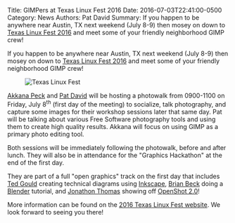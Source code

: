 Title: GIMPers at Texas Linux Fest 2016
Date: 2016-07-03T22:41:00-0500 
Category: News
Authors: Pat David
Summary: If you happen to be anywhere near Austin, TX next weekend (July 8-9) then mosey on down to [Texas Linux Fest 2016][txlf] and meet some of your friendly neighborhood GIMP crew!

If you happen to be anywhere near Austin, TX next weekend (July 8-9) then mosey on down to [Texas Linux Fest 2016][txlf] and meet some of your friendly neighborhood GIMP crew!

<figure>
<img src='{filename}./images/2016-TXLF/TXLF-header-fs8.png' alt='Texas Linux Fest'>
</figure>

[Akkana Peck][akk-web] and [Pat David][pat-web] will be hosting a photowalk from 0900-1100 on Friday, July 8<sup>th</sup> (first day of the meeting) to socialize, talk photography, and capture some images for their workshop sessions later that same day. Pat will be talking about various Free Software photography tools and using them to create high quality results. Akkana will focus on using GIMP as a primary photo editing tool. 

Both sessions will be immediately following the photowalk, before and after lunch.  They will also be in attendance for the "Graphics Hackathon" at the end of the first day.

They are part of a full "open graphics" track on the first day that includes [Ted Gould][] creating technical diagrams using [Inkscape][], [Brian Beck][] doing a [Blender][] tutorial, and [Jonathon Thomas][] showing off [OpenShot 2.0][]!


More information can be found on the [2016 Texas Linux Fest website][txlf]. We look forward to seeing you there!


[txlf]: http://2016.texaslinuxfest.org
[akk-web]: http://www.shallowsky.com
[pat-web]: https://pixls.us
[Ted Gould]: http://gould.cx/ted/
[Inkscape]: https://inkscape.org/ 
[Brian Beck]: http://2016.texaslinuxfest.org/node/103 
[Blender]: http://www.blender.org
[Jonathon Thomas]: http://2016.texaslinuxfest.org/node/55
[OpenShot 2.0]: http://www.openshot.org/

